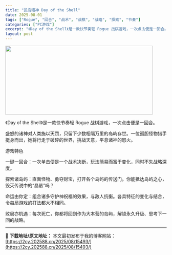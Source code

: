```yaml
---
title: "孤岛猎神 Day of the Shell"
date: 2025-08-01
tags: ["Rogue", "回合", "战术", "战棋", "战略", "探索", "节奏"]
categories: ["PC游戏"]
excerpt: "《Day of the Shell》是一款快节奏轻 Rogue 战棋游戏，一次点击便是一回合。 盛怒的诸神对人类施以天罚，只留下少数相隔万里的岛屿存世。一位孤胆怪物猎手挺身而出，她将行走于破碎的世界，挑战天意，平息诸神的怒火。 游戏特色 一键一回合：一次单击便是一个战术决断，玩法简易而富于变化，同时&hellip;"
layout: post
---
```


<img class="aligncenter size-full wp-image-15483" src="https://2cy.202588.cn/wp-content/uploads/2025/07/2025073111413143.webp" alt="" width="460" height="215" />

《Day of the Shell》是一款快节奏轻 Rogue 战棋游戏，一次点击便是一回合。

盛怒的诸神对人类施以天罚，只留下少数相隔万里的岛屿存世。一位孤胆怪物猎手挺身而出，她将行走于破碎的世界，挑战天意，平息诸神的怒火。

游戏特色

一键一回合：一次单击便是一个战术决断，玩法简易而富于变化，同时不失战略深度。

探索诸岛屿：直面怪物、勇夺财宝，打开各个岛屿的传送门。你能抵达岛屿之心，毁灭传说中的“晶骸”吗？

命运由你定：组合诸多守护神祝福的效果，与敌人抗衡。各具特征的变化与结合，令每局游戏的打法都大不相同。

败局亦机遇：每次死亡，你都将回到作为大本营的岛屿，解锁永久升级、思考下一回的战略。

---
📖 **下载地址/原文地址：** 本文最初发布于我的博客网站：[https://2cy.202588.cn/2025/08/15493/](https://2cy.202588.cn/2025/08/15493/)
